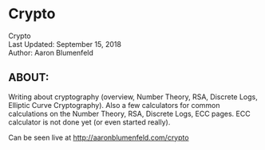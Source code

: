 # Crypto

Crypto <br>
Last Updated: September 15, 2018 <br>
Author: Aaron Blumenfeld

## ABOUT:

Writing about cryptography (overview, Number Theory, RSA, Discrete Logs, Elliptic Curve Cryptography).
Also a few calculators for common calculations on the Number Theory, RSA, Discrete Logs, ECC pages.
ECC calculator is not done yet (or even started really).

Can be seen live at http://aaronblumenfeld.com/crypto